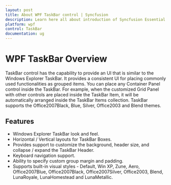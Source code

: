 ```yaml
---
layout: post
title: About WPF TaskBar control | Syncfusion
description: Learn here all about introduction of Syncfusion Essential Studio WPF TaskBar control, its elements and more.
platform: wpf
control: TaskBar
documentation: ug
---
```


# WPF TaskBar Overview

TaskBar control has the capability to provide an UI that is similar to the Windows Explorer TaskBar. It provides a consistent UI for placing commonly used functionalities as grouped items. You can place any Container Panel control inside the TaskBar. For example, when the customized Grid Panel with other controls are placed inside the TaskBar Item, it will be automatically arranged inside the TaskBar Items collection. TaskBar supports the Office2007Black, Blue, Silver, Office2003 and Blend themes.

## Features

* Windows Explorer TaskBar look and feel.
* Horizontal / Vertical layouts for TaskBar Boxes.
* Provides support to customize the background, header size, and collapse / expand the TaskBar Header.
* Keyboard navigation support.
* Ability to specify custom group margin and padding.
* Supports built-in visual styles - Default, Win XP, Zune, Aero, Office2007Blue, Office2007Black, Office2007Silver, Office2003, Blend, LunaRoyale, LunaHomestead and LunaMetallic.

